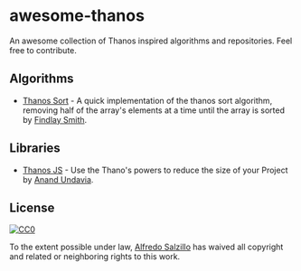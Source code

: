 # awesome-thanos
An awesome collection of Thanos inspired algorithms and repositories.
Feel free to contribute.

## Algorithms

* [Thanos Sort](https://gist.github.com/findoslice/4a83d2077fc6e55ed288c592593dbfa9) - A quick implementation of the thanos sort algorithm, removing half of the array's elements at a time until the array is sorted by [Findlay Smith](https://gist.github.com/findoslice).

## Libraries

* [Thanos JS](https://github.com/anandundavia/thanos-js) - Use the Thano's powers to reduce the size of your Project by [Anand Undavia](https://github.com/anandundavia).


## License

[![CC0](http://mirrors.creativecommons.org/presskit/buttons/88x31/svg/cc-zero.svg)](https://creativecommons.org/publicdomain/zero/1.0/)

To the extent possible under law, [Alfredo Salzillo](https://www.linkedin.com/in/alfredosalzillo/) has waived all copyright and related or neighboring rights to this work.
